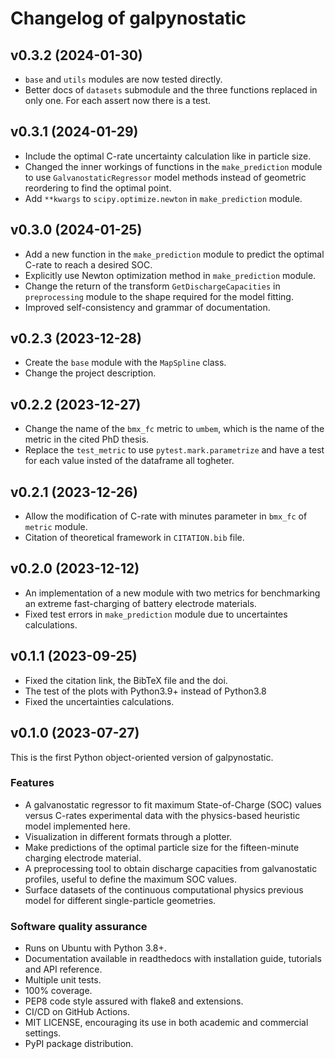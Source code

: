# Changelog of galpynostatic

## v0.3.2 (2024-01-30)

- `base` and `utils` modules are now tested directly.
- Better docs of `datasets` submodule and the three functions replaced in only one. For each assert now there is a test.


## v0.3.1 (2024-01-29)

- Include the optimal C-rate uncertainty calculation like in particle size.
- Changed the inner workings of functions in the `make_prediction` module to use `GalvanostaticRegressor` model methods instead of geometric reordering to find the optimal point.
- Add `**kwargs` to `scipy.optimize.newton` in `make_prediction` module.


## v0.3.0 (2024-01-25)

- Add a new function in the `make_prediction` module to predict the optimal C-rate to reach a desired SOC.
- Explicitly use Newton optimization method in `make_prediction` module.
- Change the return of the transform `GetDischargeCapacities` in `preprocessing` module to the shape required for the model fitting.
- Improved self-consistency and grammar of documentation.


## v0.2.3 (2023-12-28)

- Create the `base` module with the `MapSpline` class.
- Change the project description.


## v0.2.2 (2023-12-27)

- Change the name of the `bmx_fc` metric to `umbem`, which is the name of the metric in the cited PhD thesis.
- Replace the `test_metric` to use `pytest.mark.parametrize` and have a test for each value insted of the dataframe all togheter.


## v0.2.1 (2023-12-26)

- Allow the modification of C-rate with minutes parameter in `bmx_fc` of `metric` module.
- Citation of theoretical framework in `CITATION.bib` file.


## v0.2.0 (2023-12-12)

- An implementation of a new module with two metrics for benchmarking an extreme fast-charging of battery electrode materials.
- Fixed test errors in `make_prediction` module due to uncertaintes calculations.


## v0.1.1 (2023-09-25)

- Fixed the citation link, the BibTeX file and the doi.
- The test of the plots with Python3.9+ instead of Python3.8
- Fixed the uncertainties calculations.


## v0.1.0 (2023-07-27)

This is the first Python object-oriented version of galpynostatic.

### Features

- A galvanostatic regressor to fit maximum State-of-Charge (SOC) values versus C-rates experimental data with the physics-based heuristic model implemented here. 
- Visualization in different formats through a plotter.
- Make predictions of the optimal particle size for the fifteen-minute charging electrode material. 
- A preprocessing tool to obtain discharge capacities from galvanostatic profiles, useful to define the maximum SOC values.
- Surface datasets of the continuous computational physics previous model for different single-particle geometries. 

### Software quality assurance

- Runs on Ubuntu with Python 3.8+.
- Documentation available in readthedocs with installation guide, tutorials and API reference.
- Multiple unit tests.
- 100% coverage.
- PEP8 code style assured with flake8 and extensions.
- CI/CD on GitHub Actions.
- MIT LICENSE, encouraging its use in both academic and commercial settings.
- PyPI package distribution.

